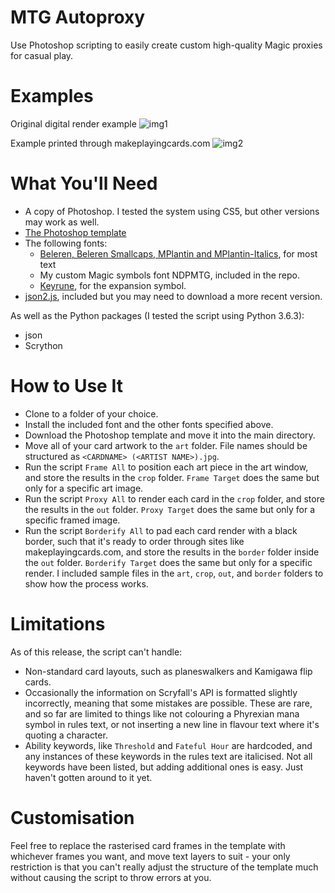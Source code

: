 # MTG Autoproxy
Use Photoshop scripting to easily create custom high-quality Magic proxies for casual play.

# Examples
Original digital render example
![img1](https://github.com/ndepaola/mtg-autoproxy/blob/master/Scalding%20Tarn.png?raw=true)

Example printed through makeplayingcards.com
![img2](https://github.com/ndepaola/mtg-autoproxy/blob/master/IMG_1927.jpg)

# What You'll Need
* A copy of Photoshop. I tested the system using CS5, but other versions may work as well.
* [The Photoshop template](https://drive.google.com/file/d/1h9Xm2j-dd-kHm0gNlP_APIlA25X40DsR/view)
* The following fonts:
  * [Beleren, Beleren Smallcaps, MPlantin and MPlantin-Italics](https://github.com/magarena/magarena/tree/master/resources/cardbuilder/fonts), for most text
  * My custom Magic symbols font NDPMTG, included in the repo.
  * [Keyrune](https://andrewgioia.github.io/Keyrune/index.html), for the expansion symbol.
 * [json2.js](https://github.com/douglascrockford/JSON-js), included but you may need to download a more recent version.
 
 As well as the Python packages (I tested the script using Python 3.6.3):
 * json
 * Scrython

# How to Use It
* Clone to a folder of your choice.
* Install the included font and the other fonts specified above. 
* Download the Photoshop template and move it into the main directory.
* Move all of your card artwork to the `art` folder. File names should be structured as `<CARDNAME> (<ARTIST NAME>).jpg`.
* Run the script `Frame All` to position each art piece in the art window, and store the results in the `crop` folder. `Frame Target` does the same but only for a specific art image.
* Run the script `Proxy All` to render each card in the `crop` folder, and store the results in the `out` folder. `Proxy Target` does the same but only for a specific framed image.
* Run the script `Borderify All` to pad each card render with a black border, such that it's ready to order through sites like makeplayingcards.com, and store the results in the `border` folder inside the `out` folder. `Borderify Target` does the same but only for a specific render.
I included sample files in the `art`, `crop`, `out`, and `border` folders to show how the process works. 

# Limitations
As of this release, the script can't handle:
* Non-standard card layouts, such as planeswalkers and Kamigawa flip cards. 
* Occasionally the information on Scryfall's API is formatted slightly incorrectly, meaning that some mistakes are possible. These are rare, and so far are limited to things like not colouring a Phyrexian mana symbol in rules text, or not inserting a new line in flavour text where it's quoting a character.
* Ability keywords, like `Threshold` and `Fateful Hour` are hardcoded, and any instances of these keywords in the rules text are italicised. Not all keywords have been listed, but adding additional ones is easy. Just haven't gotten around to it yet.  

# Customisation
Feel free to replace the rasterised card frames in the template with whichever frames you want, and move text layers to suit - your only restriction is that you can't really adjust the structure of the template much without causing the script to throw errors at you. 
